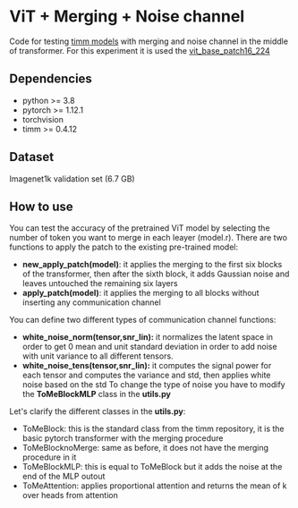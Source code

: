 # ViT + Merging + Noise channel

Code for testing [timm models](https://huggingface.co/timm) with merging and noise channel in the middle of transformer. For this experiment it is used the 
[vit_base_patch16_224](https://huggingface.co/google/vit-base-patch16-224)


## Dependencies
- python >= 3.8
- pytorch >= 1.12.1
- torchvision
- timm >= 0.4.12

## Dataset
Imagenet1k validation set (6.7 GB)

## How to use

You can test the accuracy of the pretrained ViT model by selecting the number of token you want to merge in each leayer (model.r). There are two functions to apply the 
patch to the existing pre-trained model:
  - **new_apply_patch(model)**: it applies the merging to the first six blocks of the transformer, then after the sixth block, it adds Gaussian noise and leaves untouched the remaining six layers
  - **apply_patch(model)**: it applies the merging to all blocks without inserting any communication channel

You can define two different types of communication channel functions:
  - **white_noise_norm(tensor,snr_lin):** it normalizes the latent space in order to get 0 mean and unit standard deviation in order to add noise with unit variance to all different tensors.
  - **white_noise_tens(tensor,snr_lin):** it computes the signal power for each tensor and computes the variance and std, then applies white noise based on the std
To change the type of noise you have to modify the **ToMeBlockMLP** class in the **utils.py**

Let's clarify the different classes in the **utils.py**:
  - ToMeBlock: this is the standard class from the timm repository, it is the basic pytorch transformer with the merging procedure
  - ToMeBlocknoMerge: same as before, it does not have the merging procedure in it
  - ToMeBlockMLP: this is equal to ToMeBlock but it adds the noise at the end of the MLP outout
  - ToMeAttention: applies proportional attention and returns the mean of k over heads from attention

    
